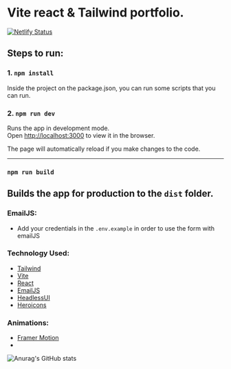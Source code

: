 # Vite react & Tailwind portfolio. 

[![Netlify Status](https://api.netlify.com/api/v1/badges/96df2662-043f-4c04-b08d-2dce8c5e7eab/deploy-status)](https://app.netlify.com/sites/felixdev/deploys)

## Steps to run: 

### 1. `npm install`

Inside the project on the package.json, you can run some scripts that you can run. 

### 2. `npm run dev`

Runs the app in development mode.<br>
Open [http://localhost:3000](http://localhost:3000) to view it in the browser.

The page will automatically reload if you make changes to the code.<br>

---
### `npm run build`

Builds the app for production to the `dist` folder.<br>
---
### EmailJS:
- Add your credentials in the `.env.example` in order to use the form with emailJS

### Technology Used:
- [Tailwind](https://tailwindcss.com/)
- [Vite](https://vitejs.dev/)
- [React](https://reactjs.org/)
- [EmailJS](https://www.emailjs.com/)
- [HeadlessUI](https://headlessui.com/)
- [Heroicons](https://heroicons.com/)

### Animations:
- [Framer Motion](https://www.framer.com/motion/)
- 
![Anurag's GitHub stats](https://github-readme-stats.vercel.app/api?username=byDangKhoa&show_icons=true&theme=radical)

